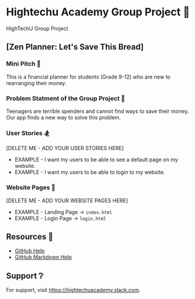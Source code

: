 # Hightechu Academy Group Project :metal:

HighTechU Group Project

## [Zen Planner: Let's Save This Bread]

### Mini Pitch :ghost:

This is a financial planner for students (Grade 9-12) who are new to rearranging their money.
     

### Problem Statment of the Group Project :mega:

Teenagers are terrible spenders and cannot find ways to save their money. Our app finds a new way to solve this problem. 

### User Stories :snowboarder:

[DELETE ME - ADD YOUR USER STORIES HERE]

* EXAMPLE - I want my users to be able to see a default page on my website.
* EXAMPLE - I want my users to be able to login to my website.

### Website Pages :speedboat:

[DELETE ME - ADD YOUR WEBSITE PAGES HERE]

* EXAMPLE - Landing Page -> `index.html`
* EXAMPLE - Login Page -> `login.html`

## Resources :blue_book:

* [GitHub Help](https://help.github.com/)
* [GitHub Markdown Help](https://help.github.com/en/articles/basic-writing-and-formatting-syntax)

## Support :grey_question:

For support, visit https://hightechuacademy.slack.com.
